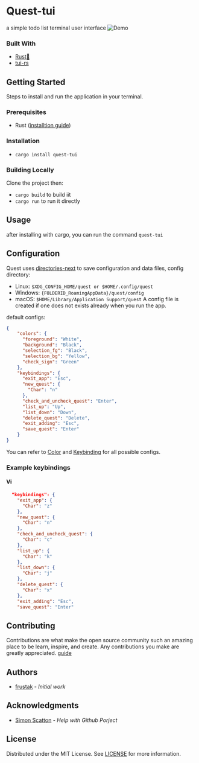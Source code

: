 # Quest-tui
a simple todo list terminal user interface
![Demo](/images/demo.png)

### Built With
- [Rust🦀](https://www.rust-lang.org/)
- [tui-rs](https://github.com/fdehau/tui-rs)

## Getting Started
Steps to install and run the application in your terminal.

### Prerequisites
- Rust ([installtion guide](https://www.rust-lang.org/tools/install))

### Installation
- `cargo install quest-tui`

### Building Locally
Clone the project then:
- `cargo build` to build iit
- `cargo run` to run it directly

## Usage
after installing with cargo, you can run the command `quest-tui`

## Configuration
Quest uses [directories-next](https://crates.io/crates/directories-next) to save configuration and data files,
config directory:
- Linux:   `$XDG_CONFIG_HOME/quest or $HOME/.config/quest`
- Windows: `{FOLDERID_RoamingAppData}/quest/config`
- macOS:   `$HOME/Library/Application Support/quest`
A config file is created if one does not exists already when you run the app.

default configs:
```json
{
    "colors": {
      "foreground": "White",
      "background": "Black",
      "selection_fg": "Black",
      "selection_bg": "Yellow",
      "check_sign": "Green"
    },
    "keybindings": {
      "exit_app": "Esc",
      "new_quest": {
        "Char": "n"
      },
      "check_and_uncheck_quest": "Enter",
      "list_up": "Up",
      "list_down": "Down",
      "delete_quest": "Delete",
      "exit_adding": "Esc",
      "save_quest": "Enter"
    }
}
```
You can refer to [Color](https://docs.rs/tui/0.6.0/tui/style/enum.Color.html) and [Keybinding](https://docs.rs/crossterm/0.17.7/crossterm/event/enum.KeyCode.html) for all possible configs.

### Example keybindings

#### Vi
```json
  "keybindings": {
    "exit_app": {
      "Char": "z"
    },
    "new_quest": {
      "Char": "n"
    },
    "check_and_uncheck_quest": {
      "Char": "c"
    },
    "list_up": {
      "Char": "k"
    },
    "list_down": {
      "Char": "j"
    },
    "delete_quest": {
      "Char": "x"
    },
    "exit_adding": "Esc",
    "save_quest": "Enter"
```

## Contributing
Contributions are what make the open source community such an amazing place to be learn, inspire, and create. Any contributions you make are greatly appreciated.
[guide](https://github.com/frustak/Quest/blob/main/CONTRIBUTING.md)

## Authors
- [frustak](https://github.com/frustak) - *Initial work*

## Acknowledgments
- [Simon Scatton](https://github.com/SDAChess) - *Help with Github Porject*

## License
Distributed under the MIT License. See [LICENSE](https://github.com/frustak/Quest/blob/main/LICENSE) for more information.
